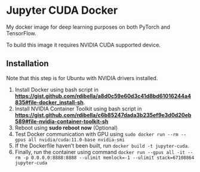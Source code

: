 # Jupyter CUDA Docker

My docker image for deep learning purposes on both PyTorch and TensorFlow.

To build this image it requires NVIDIA CUDA supported device.

## Installation

Note that this step is for Ubuntu with NVIDIA drivers installed.

1. Install Docker using bash script in **https://gist.github.com/rdibella/a8d0c59e60d3c41d8bd61016244a4835#file-docker_install-sh**.
2. Install NVIDIA Container Toolkit using bash script in **https://gist.github.com/rdibella/c6b85247dada3b235ef9e3d0d20eb589#file-nvidia-container-toolkit-sh**
3. Reboot using **sudo reboot now** (Optional)
4. Test Docker communication with GPU using ```sudo docker run --rm --gpus all nvidia/cuda:11.0-base nvidia-smi```
6. If the Dockerfile haven't been built, run ```docker build -t jupyter-cuda```.
7. Finally, run the container using command ```docker run --gpus all -it --rm -p 0.0.0.0:8888:8888 --ulimit memlock=-1 --ulimit stack=67108864 jupyter-cuda```
